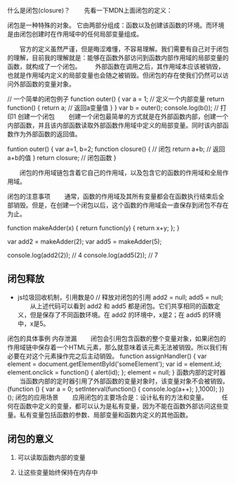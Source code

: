 什么是闭包(closure)？
  先看一下MDN上面闭包的定义：

闭包是一种特殊的对象。
它由两部分组成：函数以及创建该函数的环境。而环境是由闭包创建时在作用域中的任何局部变量组成。

  官方的定义虽然严谨，但是晦涩难懂，不容易理解。我们需要有自己对于闭包的理解，目前我的理解就是：能够在函数外部访问到函数内部作用域的局部变量的函数，就构成了一个闭包。
  外部函数在调用之后，其作用域本应该被销毁，也就是作用域内定义的局部变量也会随之被销毁。但闭包的存在使我们仍然可以访问外部函数的变量对象。

// 一个简单的闭包例子
function outer() {
    var a = 1; // 定义一个内部变量
    return function() {
        return a; // 返回a变量值
    }
}
var b = outer();
console.log(b()); // 打印1
创建一个闭包
  创建一个闭包最简单的方式就是在外部函数内部，创建一个内部函数，并且该内部函数读取外部函数作用域中定义的局部变量。同时该内部函数作为外部函数的返回值。

funtion outer() {
    var a=1, b=2;
    function closure() { // 闭包
        return a+b; // 返回a+b的值
    }
return closure; // 闭包函数
}

  闭包的作用域链包含着它自己的作用域，以及包含它的函数的作用域和全局作用域。

闭包的注意事项
  通常，函数的作用域及其所有变量都会在函数执行结束后全部销毁。但是，在创建一个闭包以后，这个函数的作用域会一直保存到闭包不存在为止。

function makeAdder(x) {
    return function(y) {
        return x+y;
    };
}

var add2 = makeAdder(2);
var add5 = makeAdder(5);

console.log(add2(2)); // 4
console.log(add5(2)); // 7

## 闭包释放
* js垃圾回收机制，引用数是0
// 释放对闭包的引用
add2 = null;
add5 = null;
  从上述代码可以看到 add2 和 add5 都是闭包。它们共享相同的函数定义，但是保存了不同函数环境。在 add2 的环境中，x是2；在 add5 的环境中，x是5。

闭包的具体事例
内存泄漏
  闭包会引用包含函数的整个变量对象，如果闭包的作用域链中保存着一个HTML元素，那么就意味着该元素无法被销毁。所以我们有必要在对这个元素操作完之后主动销毁。
function assignHandler() {
    var element = document.getElementById('someElement');
    var id = element.id;
    element.onclick = function() {
        alert(id);
    };
    element = null;
}
函数内部的定时器
  当函数内部的定时器引用了外部函数的变量对象时，该变量对象不会被销毁。
(function () {
    var a = 0;
    setInterval(function() {
        console.log(a++);
    },1000);
})();
闭包的应用场景
  应用闭包的主要场合是：设计私有的方法和变量。
  任何在函数中定义的变量，都可以认为是私有变量，因为不能在函数外部访问这些变量。私有变量包括函数的参数、局部变量和函数内定义的其他函数。

## 闭包的意义
1. 可以读取函数内部的变量

2. 让这些变量始终保持在内存中